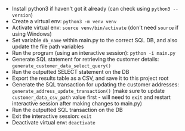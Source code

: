 - Install python3 if haven't got it already (can check using `python3 --version`)
- Create a virtual env: `python3 -m venv venv`
- Activate virtual env: `source venv/bin/activate` (don't need `source` if using Windows)
- Set variable `db_name` within main.py to the correct SQL DB, and also update the file path variables
- Run the program (using an interactive session): `python -i main.py`
- Generate SQL statement for retrieving the customer details: `generate_customer_data_select_query()`
- Run the outputted SELECT statement on the DB
- Export the results table as a CSV, and save it to this project root
- Generate the SQL transaction for updating the customer addresses: `generate_address_update_transaction()` (make sure to update `customer_data_csv_path` value first - will need to `exit` and restart interactive session after making changes to main.py)
- Run the outputted SQL transaction on the DB
- Exit the interactive session: `exit`
- Deactivate virtual env: `deactivate`  

